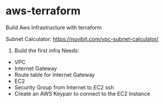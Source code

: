 # aws-terraform
Build Aws Infrastructure with terraform

Subnet Calculator: https://nuvibit.com/vpc-subnet-calculator/

1. Build the first infra
Needs:
- VPC
- Internet Gateway
- Route table for Internet Gateway
- EC2
- Security Group from Internet to EC2 ssh
- Create an AWS Keypair to connect to the EC2 Instance